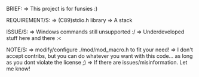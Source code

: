 BRIEF:
=> This project is for funsies :)

REQUIREMENT/S:
=> (C89)stdio.h library
=> A stack

ISSUE/S:
=> Windows commands still unsupported :/
=> Underdeveloped stuff here and there :<

NOTE/S:
=> modify/configure ./mod/mod_macro.h to fit your need!
=> I don't accept contribs, but you can do whatever
   you want with this code... as long as you dont
   violate the license ;)
=> If there are issues/misinformation. Let me know!
